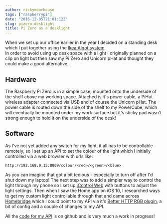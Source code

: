```yaml
---
author: rickymoorhouse
tags: ["raspberrypi"]
date: "2016-12-05T21:01:12Z"
slug: pizero-desklight
title: Pi Zero as a desklight
---
```


When we set up our office earlier in the year I decided on a standing desk which
I put together using the [Ikea Algot system](http://www.ikea.com/gb/en/collections/algot/).  
In order to avoid using up desk space with a light I originally planned on a
clip on light but then saw my Pi Zero and Unicorn pHat and thought they could
make a good alternative.

## Hardware

The Raspberry Pi Zero is in a simple case, mounted onto the underside of the
shelf above my working space.  Attached is it's power cable, a PiHut wireless
adapter connected via USB and of course the Unicorn pHat.  The power cable is
routed down the side of the shelf to my PowerCube, which will eventually be
mounted under my work surface but it's sticky pad wasn't strong enough to hold
it on the underside of the desk!

## Software

As I've not yet added any switch for my light, it all has to be controllable
remotely, so I set up an API to set the colour of the light which I initially
controlled via a web browser with urls like:

    http://192.168.0.15:8009/colour/<red>/<green>/<blue>

As you can imagine that got a bit tedious - especially to turn off after I'd
shut down my laptop!  The next step was to add a simpler way to control the
light through my phone so I set up [iControl Web](https://github.com/sebbu/iControl-Web) with buttons to adjust the light settings.  Then when I saw the Home app on iOS 10, I researched ways to get my custom light controllable through that and came across [Homebridge](https://github.com/nfarina/homebridge) which I could point to my API via it's [Better HTTP RGB plugin](https://www.npmjs.com/package/homebridge-better-http-rgb), a bit of config and a couple of changes to my API.

All the [code for my API](https://github.com/rickymoorhouse/light-api) is on github and is very much a work in progress!
